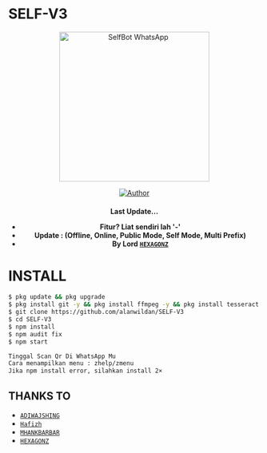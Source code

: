 # SELF-V3

<div align="center">
<img src="https://i.ibb.co/Btjy1WH/9607f3d0c4fe.jpg" alt="SelfBot WhatsApp" width="300" />

>
>
>
</div>
<p align="center">
  <a href="https://github.com/alanwildan"><img title="Author" src="https://img.shields.io/badge/Author-Alanwildan-red.svg?style=for-the-badge&logo=github" /></a>
  <h4 align="center">
</p>

Last Update...
* Fitur? Liat sendiri lah '-'
* Update : (Offline, Online, Public Mode, Self Mode, Multi Prefix)
* By Lord [`HEXAGONZ`](https://github.com/Hexagonz)


# INSTALL

```bash
$ pkg update && pkg upgrade
$ pkg install git -y && pkg install ffmpeg -y && pkg install tesseract -y && pkg install nodejs -y
$ git clone https://github.com/alanwildan/SELF-V3
$ cd SELF-V3
$ npm install
$ npm audit fix
$ npm start

Tinggal Scan Qr Di WhatsApp Mu
Cara menampilkan menu : zhelp/zmenu
Jika npm install error, silahkan install 2×
```

## THANKS TO

* [`ADIWAJSHING`](https://github.com/adiwajshing/Baileys) 
* [`Hafizh`](https://github.com/HAFizh-15) 
* [`MHANKBARBAR`](https://github.com/MhankBarBar)
* [`HEXAGONZ`](https://github.com/Hexagonz)
